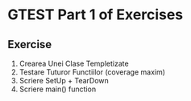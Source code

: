 # GTEST Part 1 of Exercises

## Exercise

1. Crearea Unei Clase Templetizate
2. Testare Tuturor Functiilor (coverage maxim)
3. Scriere SetUp + TearDown
4. Scriere main() function